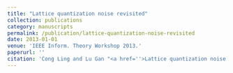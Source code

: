 ```yaml
---
title: "Lattice quantization noise revisited"
collection: publications
category: manuscripts
permalink: /publication/lattice-quantization-noise-revisited
date: 2013-01-01
venue: 'IEEE Inform. Theory Workshop 2013.'
paperurl: ''
citation: 'Cong Ling and Lu Gan "<a href=''>Lattice quantization noise revisited</a>", IEEE Inform. Theory Workshop 2013.'
---
```

